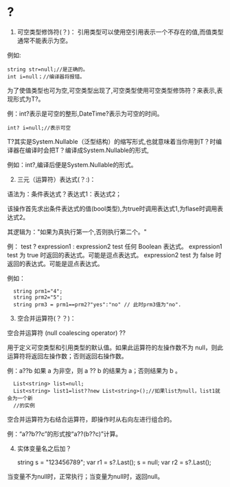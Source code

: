 # ?

1. 可空类型修饰符(？)：
引用类型可以使用空引用表示一个不存在的值,而值类型通常不能表示为空。

例如:

    string str=null;//是正确的。
    int i=null；//编译器将报错。
    
为了使值类型也可为空,可空类型出现了,可空类型使用可空类型修饰符？来表示,表现形式为T?。

例：int?表示是可空的整形,DateTime?表示为可空的时间。

    int? i=null;//表示可空
    
T?其实是System.Nullable<T>（泛型结构）的缩写形式,也就意味着当你用到T？时编译器在编译时会把T？编译成System.Nullable<T>的形式,

例如：int?,编译后便是System.Nullable<int>的形式。
  
2. 三元（运算符）表达式(？:)：
  
语法为：条件表达式？表达式1：表达式2；
  
该操作首先求出条件表达式的值(bool类型),为true时调用表达式1,为flase时调用表达式2。
  
其逻辑为："如果为真执行第一个,否则执行第二个。"

例：
      test ? expression1 : expression2
test 任何 Boolean 表达式。
expression1 test 为 true 时返回的表达式。可能是逗点表达式。
expression2 test 为 false 时返回的表达式。可能是逗点表达式。

例如：
  
      string prm1="4"; 
      string prm2="5";
      string prm3 = prm1==prm2?"yes":"no" // 此时prm3值为"no".
  
3.   空合并运算符(？？)：
  
空合并运算符 (null coalescing operator) ??
  
用于定义可空类型和引用类型的默认值。如果此运算符的左操作数不为 null，则此运算符将返回左操作数；否则返回右操作数。
  
例：a??b 如果 a 为非空，则 a ?? b 的结果为 a；否则结果为 b 。
  
      List<string> list=null;
      List<string> list1=list??new List<string>();//如果list为null，list1就会为一个新
      //的实例
  
空合并运算符为右结合运算符，即操作时从右向左进行组合的。

例：“a??b??c”的形式按“a??(b??c)”计算。  
  
4. 实体变量名之后加？
  
      string s = "123456789";
      var r1 = s?.Last();
      s = null;
      var r2 = s?.Last();  
  
  当变量不为null时，正常执行；当变量为null时，返回null。
